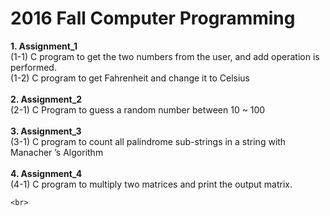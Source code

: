 2016 Fall Computer Programming
=============  
**1. Assignment_1**  
    (1-1) C program to get the two numbers from the user, and add operation is performed.  
    (1-2) C program to get Fahrenheit and change it to Celsius  
    <br>
**2. Assignment_2**  
    (2-1) C Program to guess a random number between 10 ~ 100  
    <br>
**3. Assignment_3**  
    (3-1) C program to count all palindrome sub-strings in a string with Manacher ’s Algorithm  
    <br>
**4. Assignment_4**  
    (4-1) C program to multiply two matrices and print the output matrix.
  
    <br>
